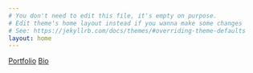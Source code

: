 ```yaml
---
# You don't need to edit this file, it's empty on purpose.
# Edit theme's home layout instead if you wanna make some changes
# See: https://jekyllrb.com/docs/themes/#overriding-theme-defaults
layout: home
---
```


<div class="right">
    <p class="left">
      <a href="/portfolio.html" alttext="Portfolio">Portfolio</a>
      <a href="/bio.html" alttext="Bio">Bio</a>
      <!--<a href="/portfolio.html" alttext="Portfolio">Writings</a>
      <a href="/portfolio.html" alttext="Portfolio">Artist Statement</a>
      <a href="/portfolio.html" alttext="Portfolio">Bio</a>
      <a href="/portfolio.html" alttext="Portfolio">CV</a>-->
    </p>
</div>
